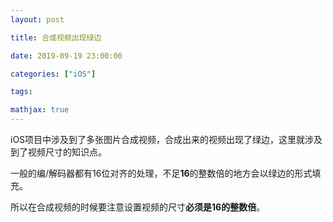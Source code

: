 ```yaml
---
layout: post

title: 合成视频出现绿边

date: 2019-09-19 23:00:00

categories: ["iOS"]

tags: 

mathjax: true
---
```


iOS项目中涉及到了多张图片合成视频，合成出来的视频出现了绿边，这里就涉及到了视频尺寸的知识点。

一般的编/解码器都有16位对齐的处理，不足**16**的整数倍的地方会以绿边的形式填充。

所以在合成视频的时候要注意设置视频的尺寸**必须是16的整数倍**。